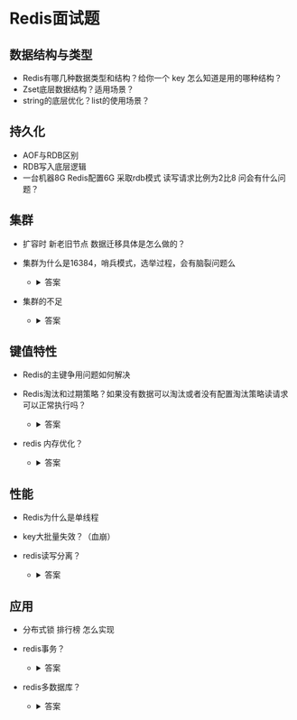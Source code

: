 # Redis面试题

## 数据结构与类型

- Redis有哪几种数据类型和结构？给你一个 key 怎么知道是用的哪种结构？
- Zset底层数据结构？适用场景？
- string的底层优化？list的使用场景？

## 持久化

- AOF与RDB区别
- RDB写入底层逻辑
- 一台机器8G Redis配置6G 采取rdb模式 读写请求比例为2比8 问会有什么问题？

## 集群

- 扩容时  新老旧节点 数据迁移具体是怎么做的？

- 集群为什么是16384，哨兵模式，选举过程，会有脑裂问题么

  - <details>
    	<summary>答案</summary>
      https://www.cnblogs.com/youngdeng/p/12855424.html?ivk_sa=1024320u
      简单总结，就是因为集群之间每s要互发PING/PONG交换消息，消息体重会携带myslot槽数据，格式为bitmap，每一位代表一个槽，如果该位为1，表示这个槽是属于这个节点的。16384÷8÷1024=2kb。在消息体中，会携带一定数量的其他节点信息用于交换。约为集群总节点数量的1/10，至少携带3个节点的信息，所以节点数量越多，消息体内容越大。
      如果槽位为65536，发送心跳信息的消息头达8k，发送的心跳包过于庞大，浪费带宽。redis的集群主节点数量基本不可能超过1000个，所以16438完全够用。槽位越小，节点少的情况下，传输过程中bitmap压缩比高
    </details>

- 集群的不足

  - <details>
      <summary>答案</summary>
      假设我有一个key，对应的value是Hash类型的。如果Hash对象非常大，是不支持映射到不同节点的！只能映射到集群中的一个节点上！还有就是做批量操作比较麻烦！
      批量操作也就是mset、mget等，集群不同的key会划分到不同的slot中，因此直接使用mset或者mget等操作是行不通的(应对方法:如果执行的key数量比较少，就不用mget了，就用串行get操作。如果真的需要执行的key很多，就使用Hashtag保证这些key映射到同一台redis节点上,语法：对于key为{foo}.student1、{foo}.student2，{foo}student3，这类key一定是在同一个redis节点上。因为key中“{}”之间的字符串就是当前key的hash tags， 只有key中{ }中的部分才被用来做hash，因此计算出来的redis节点一定是同一个!)
    </details>

## 键值特性

- Redis的主键争用问题如何解决

- Redis淘汰和过期策略？如果没有数据可以淘汰或者没有配置淘汰策略读请求可以正常执行吗？

  - <details>
      <summary>答案</summary>
      通过配置redis.conf中的maxmemory这个值来开启内存淘汰功能
      键存储在Redis中，有一个哈希表用于存储这批键及其值，如果这批键中有一部分设置了过期时间，那么这批键还会被存储到另外一个哈希表中，这个哈希表中的值对应的是键被设置的过期时间，实际上会消耗更多的内存，因此建议使用allkeys-lru策略有效率的使用内存。
      - 淘汰策略
      	- allkeys lru: 淘汰最长时间没使用的key
      	- allkeys random: 所有key随机删除
      	- allkeys lfu: 淘汰使用频率的key
      	- volatile lru
      	- volatile random
      	- volatile lfu
      	- volatile ttl：从配置了过期时间的键中驱逐马上就要过期的键
      - 过期策略
      	- 定期删除: 定期遍历设置了过期时间的哈希表，删除到期key，默认10/s，遍历采用贪心策略（随机选择20个key，如果20个中过期比例大于1/4，则重复执行，减少遍历大量key带来的cpu负载）
      	- 惰性删除: 访问指定key时进行过期检查，过期则立即删除且不会返回
      	- 定时删除: 创建过期时间时设置定时器，到时间立即删除
      不管是定期删除还是惰性删除都会存在key没有被删除掉的场景，所以就需要内存淘汰策略进行补充。
      其中lru方式也是同定期删除一样，随机选取N个数再对其进行lru算法删除。lfu计数counter也并不是采取线性增加的计算方式，且新key的初始化counter默认为5可以预防被轻易淘汰。
    </details>

- redis 内存优化？

  - <details><summary>答案</summary>
    	- Redis内部会构建一个数字池，默认是10000。Redis中如果存储的是“123”，Redis是能够识别出来这是一个数字并且按照数字来存储，节省存储空间，且直接存储数字池里面对应的索引就行
      - 复杂类型的存储优化，比如Map，List，Set等，这些集合都有一个特点可大可小
    </details>

## 性能

- Redis为什么是单线程

- key大批量失效？（血崩）

- redis读写分离？

  - <details>
      <summary>答案</summary>
      不做读写分离。edis本身在内存上操作，不会涉及IO吞吐，即使读写分离也不会提升太多性能，Redis在生产上的主要问题是考虑容量，单机最多10-20G，key太多降低redis性能.因此采用分片集群结构，已经能保证了我们的性能。其次，用上了读写分离后，还要考虑主从一致性，主从延迟等问题，徒增业务复杂度。
    </details>

## 应用

- 分布式锁 排行榜 怎么实现

- redis事务？

  - <details>
      <summary>答案</summary>
      生产上采用的是Redis Cluster集群架构，不同的key是有可能分配在不同的Redis节点上的，在这种情况下Redis的事务机制是不生效的。其次，Redis事务不支持回滚操作，简直是鸡肋！所以基本不用！
    </details>

- redis多数据库？

  - <details>
      <summary>答案</summary>
      单机下可以支持16个数据库（db0 ~ db15）,并且每个数据库的数据是隔离的不能共享，在Redis Cluster集群架构下只有一个数据库，即db0。因此，我们没有使用Redis的多数据库功能！
    </details>

